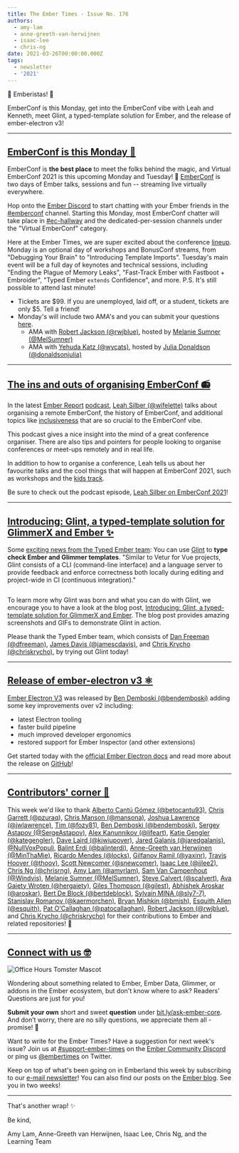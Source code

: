 ```yaml
---
title: The Ember Times - Issue No. 176
authors:
  - amy-lam
  - anne-greeth-van-herwijnen
  - isaac-lee
  - chris-ng
date: 2021-03-26T00:00:00.000Z
tags:
  - newsletter
  - '2021'
---
```


👋 Emberistas! 🐹

EmberConf is this Monday, get into the EmberConf vibe with Leah and Kenneth, meet Glint, a typed-template solution for Ember, and the release of ember-electron v3!

---

## [EmberConf is this Monday 🎉](https://emberconf.com/)

EmberConf is **the best place** to meet the folks behind the magic, and Virtual EmberConf 2021 is this upcoming Monday and Tuesday! 🙌 [EmberConf](https://emberconf.com/) is two days of Ember talks, sessions and fun -- streaming live virtually everywhere.

Hop onto the [Ember Discord](https://discord.gg/emberjs) to start chatting with your Ember friends in the [#emberconf](https://discord.com/channels/480462759797063690/480502413917421570) channel. Starting this Monday, most EmberConf chatter will take place in [#ec-hallway](https://discord.com/channels/480462759797063690/824756378814906435) and the dedicated-per-session channels under the "Virtual EmberConf" category.

Here at the Ember Times, we are super excited about the conference [lineup](https://emberconf.com/schedule/). Monday is an optional day of workshops and BonusConf streams, from "Debugging Your Brain" to "Introducing Template Imports". Tuesday's main event will be a full day of keynotes and technical sessions, including "Ending the Plague of Memory Leaks", "Fast-Track Ember with Fastboot + Embroider", "Typed Ember `extends` Confidence", and more. P.S. It's still possible to attend last minute!

* Tickets are $99. If you are unemployed, laid off, or a student, tickets are only $5. Tell a friend!
* Monday's will include two AMA's and you can submit your questions [here](https://tilde.wufoo.com/forms/emberconf-2021-ama-questions/).
    * AMA with [Robert Jackson (@rwjblue)](https://github.com/rwjblue), hosted by [Melanie Sumner (@MelSumner)](https://github.com/melsumner)
    * AMA with [Yehuda Katz (@wycats)](https://github.com/wycats), hosted by [Julia Donaldson (@donaldsonjulia)](https://github.com/donaldsonjulia)

---

## [The ins and outs of organising EmberConf 📻](https://audio.ember.report/1680877/8115211-003-leah-silber-on-emberconf-2021)

In the latest [Ember Report](https://twitter.com/EmberReport) [podcast](https://audio.ember.report/1680877/8115211-003-leah-silber-on-emberconf-2021), [Leah Silber (@wifelette)](https://twitter.com/wifelette) talks about organising a remote EmberConf, the history of EmberConf, and additional topics like [inclusiveness](https://emberconf.com/about/inclusiveness-at-emberconf) that are so crucial to the EmberConf vibe.

This podcast gives a nice insight into the mind of a great conference organiser. There are also tips and pointers for people looking to organise conferences or meet-ups remotely and in real life.

In addition to how to organise a conference, Leah tells us about her favourite talks and the cool things that will happen at EmberConf 2021, such as workshops and the [kids track](https://emberconf.com/kids).

Be sure to check out the podcast episode, [Leah Silber on EmberConf 2021](https://audio.ember.report/1680877/8115211-003-leah-silber-on-emberconf-2021)!

---

## [Introducing: Glint, a typed-template solution for GlimmerX and Ember ✨](https://www.salsify.com/blog/engineering/introducing-glint-a-typed-template-solution-for-glimmerx-and-ember)

Some [exciting news from the Typed Ember team](https://twitter.com/__dfreeman/status/1374765841158434816): You can use [Glint](https://github.com/typed-ember/glint) to **type check Ember and Glimmer templates**. "Similar to Vetur for Vue projects, Glint consists of a CLI (command-line interface) and a language server to provide feedback and enforce correctness both locally during editing and project-wide in CI (continuous integration)."

<img alt="" role="presentation" src="/images/blog/2020-03-26/glint-featured.png" />

To learn more why Glint was born and what you can do with Glint, we encourage you to have a look at the blog post, [Introducing: Glint, a typed-template solution for GlimmerX and Ember](https://www.salsify.com/blog/engineering/introducing-glint-a-typed-template-solution-for-glimmerx-and-ember). The blog post provides amazing screenshots and GIFs to demonstrate Glint in action.

Please thank the Typed Ember team, which consists of [Dan Freeman (@dfreeman)](https://github.com/dfreeman), [James Davis (@jamescdavis)](https://github.com/jamescdavis), and [Chris Krycho (@chriskrycho)](https://github.com/chriskrycho), by trying out Glint today!

---

## [Release of ember-electron v3 ⚛️](https://twitter.com/bendemboski/status/1370905222336286721)

[Ember Electron V3](https://github.com/adopted-ember-addons/ember-electron/releases/tag/v3.0.0) was released by [Ben Demboski (@bendemboski)](https://github.com/bendemboski) adding some key improvements over v2 including:

* latest Electron tooling
* faster build pipeline
* much improved developer ergonomics
* restored support for Ember Inspector (and other extensions)

Get started today with the [official Ember Electron docs](https://ember-electron.js.org/) and read more about the release on [GitHub](https://github.com/adopted-ember-addons/ember-electron/releases/tag/v3.0.0)!

---

## [Contributors' corner 👏](https://guides.emberjs.com/release/contributing/repositories/)

<p>This week we'd like to thank <a href="https://github.com/betocantu93" rel="noopener noreferrer" target="_blank">Alberto Cantú Gómez (@betocantu93)</a>, <a href="https://github.com/pzuraq" rel="noopener noreferrer" target="_blank">Chris Garrett (@pzuraq)</a>, <a href="https://github.com/mansona" rel="noopener noreferrer" target="_blank">Chris Manson (@mansona)</a>, <a href="https://github.com/jwlawrence" rel="noopener noreferrer" target="_blank">Joshua Lawrence (@jwlawrence)</a>, <a href="https://github.com/fozy81" rel="noopener noreferrer" target="_blank">Tim (@fozy81)</a>, <a href="https://github.com/bendemboski" rel="noopener noreferrer" target="_blank">Ben Demboski (@bendemboski)</a>, <a href="https://github.com/SergeAstapov" rel="noopener noreferrer" target="_blank">Sergey Astapov (@SergeAstapov)</a>, <a href="https://github.com/lifeart" rel="noopener noreferrer" target="_blank">Alex Kanunnikov (@lifeart)</a>, <a href="https://github.com/kategengler" rel="noopener noreferrer" target="_blank">Katie Gengler (@kategengler)</a>, <a href="https://github.com/kiwiupover" rel="noopener noreferrer" target="_blank">Dave Laird (@kiwiupover)</a>, <a href="https://github.com/jaredgalanis" rel="noopener noreferrer" target="_blank">Jared Galanis (@jaredgalanis)</a>, <a href="https://github.com/NullVoxPopuli" rel="noopener noreferrer" target="_blank">@NullVoxPopuli</a>, <a href="https://github.com/balinterdi" rel="noopener noreferrer" target="_blank">Balint Erdi (@balinterdi)</a>, <a href="https://github.com/MinThaMie" rel="noopener noreferrer" target="_blank">Anne-Greeth van Herwijnen (@MinThaMie)</a>, <a href="https://github.com/locks" rel="noopener noreferrer" target="_blank">Ricardo Mendes (@locks)</a>, <a href="https://github.com/yaxinr" rel="noopener noreferrer" target="_blank">Gilfanov Ramil (@yaxinr)</a>, <a href="https://github.com/thoov" rel="noopener noreferrer" target="_blank">Travis Hoover (@thoov)</a>, <a href="https://github.com/snewcomer" rel="noopener noreferrer" target="_blank">Scott Newcomer (@snewcomer)</a>, <a href="https://github.com/ijlee2" rel="noopener noreferrer" target="_blank">Isaac Lee (@ijlee2)</a>, <a href="https://github.com/chrisrng" rel="noopener noreferrer" target="_blank">Chris Ng (@chrisrng)</a>, <a href="https://github.com/amyrlam" rel="noopener noreferrer" target="_blank">Amy Lam (@amyrlam)</a>, <a href="https://github.com/Windvis" rel="noopener noreferrer" target="_blank">Sam Van Campenhout (@Windvis)</a>, <a href="https://github.com/MelSumner" rel="noopener noreferrer" target="_blank">Melanie Sumner (@MelSumner)</a>, <a href="https://github.com/scalvert" rel="noopener noreferrer" target="_blank">Steve Calvert (@scalvert)</a>, <a href="https://github.com/hergaiety" rel="noopener noreferrer" target="_blank">Ava Gaiety Wroten (@hergaiety)</a>, <a href="https://github.com/gilest" rel="noopener noreferrer" target="_blank">Giles Thompson (@gilest)</a>, <a href="https://github.com/aroskar" rel="noopener noreferrer" target="_blank">Abhishek Aroskar (@aroskar)</a>, <a href="https://github.com/bertdeblock" rel="noopener noreferrer" target="_blank">Bert De Block (@bertdeblock)</a>, <a href="https://github.com/sly7-7" rel="noopener noreferrer" target="_blank">Sylvain MINA (@sly7-7)</a>, <a href="https://github.com/kaermorchen" rel="noopener noreferrer" target="_blank">Stanislav Romanov (@kaermorchen)</a>, <a href="https://github.com/bmish" rel="noopener noreferrer" target="_blank">Bryan Mishkin (@bmish)</a>, <a href="https://github.com/esquith" rel="noopener noreferrer" target="_blank">Esquith Allen (@esquith)</a>, <a href="https://github.com/patocallaghan" rel="noopener noreferrer" target="_blank">Pat O'Callaghan (@patocallaghan)</a>, <a href="https://github.com/rwjblue" rel="noopener noreferrer" target="_blank">Robert Jackson (@rwjblue)</a>, and <a href="https://github.com/chriskrycho" rel="noopener noreferrer" target="_blank">Chris Krycho (@chriskrycho)</a> for their contributions to Ember and related repositories! 💖</p>

---

## [Connect with us 🤓](https://docs.google.com/forms/d/e/1FAIpQLScqu7Lw_9cIkRtAiXKitgkAo4xX_pV1pdCfMJgIr6Py1V-9Og/viewform)

<div class="blog-row">
  <img class="float-right small transparent padded" alt="Office Hours Tomster Mascot" title="Readers' Questions" src="/images/tomsters/officehours.png" />

  <p>Wondering about something related to Ember, Ember Data, Glimmer, or addons in the Ember ecosystem, but don't know where to ask? Readers’ Questions are just for you!</p>

  <p><strong>Submit your own</strong> short and sweet <strong>question</strong> under <a href="https://bit.ly/ask-ember-core" target="rq">bit.ly/ask-ember-core</a>. And don’t worry, there are no silly questions, we appreciate them all - promise! 🤞</p>

  <p>Want to write for the Ember Times? Have a suggestion for next week's issue? Join us at <a href="https://discordapp.com/channels/480462759797063690/485450546887786506">#support-ember-times</a> on the <a href="https://discord.gg/emberjs">Ember Community Discord</a> or ping us <a href="https://twitter.com/embertimes">@embertimes</a> on Twitter.</p>

  <p>Keep on top of what's been going on in Emberland this week by subscribing to our <a href="https://embertimes.substack.com/">e-mail newsletter</a>! You can also find our posts on the <a href="https://blog.emberjs.com/tag/newsletter">Ember blog</a>. See you in two weeks!</p>
</div>

---

That's another wrap! ✨

Be kind,

Amy Lam, Anne-Greeth van Herwijnen, Isaac Lee, Chris Ng, and the Learning Team
